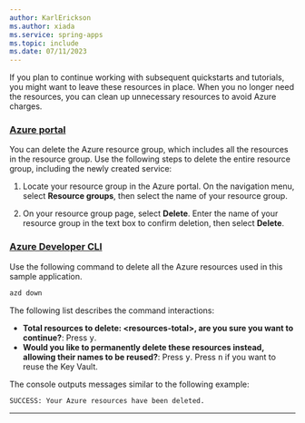 ```yaml
---
author: KarlErickson
ms.author: xiada
ms.service: spring-apps
ms.topic: include
ms.date: 07/11/2023
---
```


<!--
For clarity of structure, a separate markdown file is used to describe how to clean up resources using Azure Portal or AZD.

[!INCLUDE [clean-up-resources-portal-or-azd](includes/quickstart-deploy-web-app/clean-up-resources.md)]

-->

If you plan to continue working with subsequent quickstarts and tutorials, you might want to leave these resources in place. When you no longer need the resources, you can clean up unnecessary resources to avoid Azure charges.

### [Azure portal](#tab/Azure-portal)

You can delete the Azure resource group, which includes all the resources in the resource group. Use the following steps to delete the entire resource group, including the newly created service:

1. Locate your resource group in the Azure portal. On the navigation menu, select **Resource groups**, then select the name of your resource group.

1. On your resource group page, select **Delete**. Enter the name of your resource group in the text box to confirm deletion, then select **Delete**.

### [Azure Developer CLI](#tab/Azure-Developer-CLI)

Use the following command to delete all the Azure resources used in this sample application.

```bash
azd down
```

The following list describes the command interactions:

- **Total resources to delete: \<resources-total>, are you sure you want to continue?**: Press <kbd>y</kbd>.
- **Would you like to permanently delete these resources instead, allowing their names to be reused?**: Press <kbd>y</kbd>. Press <kbd>n</kbd> if you want to reuse the Key Vault.

The console outputs messages similar to the following example:

```output
SUCCESS: Your Azure resources have been deleted.
```

---
